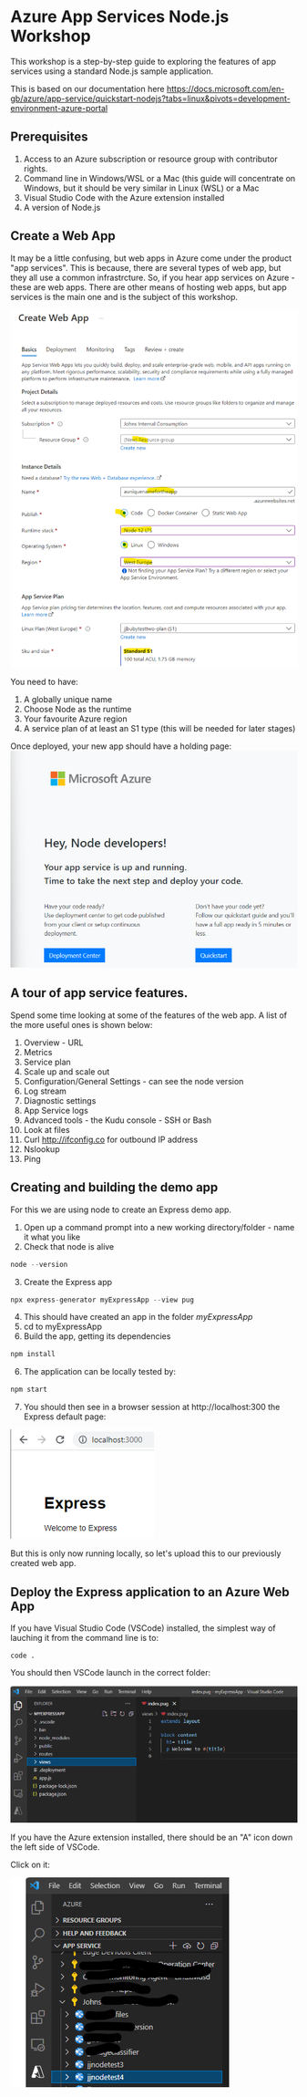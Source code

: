 # Azure App Services Node.js Workshop
This workshop is a step-by-step guide to exploring the features of app services using a standard Node.js sample application.

This is based on our documentation here https://docs.microsoft.com/en-gb/azure/app-service/quickstart-nodejs?tabs=linux&pivots=development-environment-azure-portal

## Prerequisites
1. Access to an Azure subscription or resource group with contributor rights.
2. Command line in Windows/WSL or a Mac (this guide will concentrate on Windows, but it should be very similar in Linux (WSL) or a Mac
3. Visual Studio Code with the Azure extension installed
4. A version of Node.js 

## Create a Web App
It may be a little confusing, but web apps in Azure come under the product "app services". This is because, there are several types of web app, but they all use a common infrastrcture. So, if you hear app services on Azure - these are web apps. There are other means of hosting web apps, but app services is the main one and is the subject of this workshop.

![alt text](images/create-web-app.png "Create a web app")

You need to have:
1. A globally unique name
2. Choose Node as the runtime
3. Your favourite Azure region
4. A service plan of at least an S1 type (this will be needed for later stages)

Once deployed, your new app should have a holding page:
![alt text](images/web-app-holding-page.png "Create a web app")

## A tour of app service features.

Spend some time looking at some of the features of the web app. A list of the more useful ones is shown below:
1. Overview - URL
2. Metrics
3. Service plan
4. Scale up and scale out
5. Configuration/General Settings - can see the node version
6. Log stream
7. Diagnostic settings
8. App Service logs
9. Advanced tools - the Kudu console - SSH or Bash
  1. Look at files
  2. Curl http://ifconfig.co for outbound IP address
  3. Nslookup
  4. Ping

## Creating and building the demo app
For this we are using node to create an Express demo app.

1. Open up a command prompt into a new working directory/folder - name it what you like
2. Check that node is alive 
```javascript
node --version
```
3. Create the Express app
```javascript
npx express-generator myExpressApp --view pug
```
4. This should have created an app in the folder *myExpressApp*
5. cd to myExpressApp
6. Build the app, getting its dependencies
```javascript
npm install
```
6. The application can be locally tested by:
```javascript
npm start
```
7. You should then see in a browser session at http://localhost:300 the Express default page:

![alt text](images/express-home.png "Express app")

But this is only now running locally, so let's upload this to our previously created web app.

## Deploy the Express application to an Azure Web App
If you have Visual Studio Code (VSCode) installed, the simplest way of lauching it from the command line is to:
```
code .
```

You should then VSCode launch in the correct folder:

![alt text](images/vscode.png "VSCode")

If you have the Azure extension installed, there should be an "A" icon down the left side of VSCode. 

Click on it:

![alt text](images/vscode-azure-web.png "VSCode Azure Web Apps")



